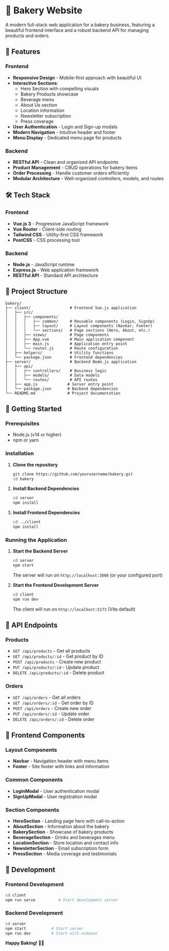 # 🥖 Bakery Website

A modern full-stack web application for a bakery business, featuring a beautiful frontend interface and a robust backend API for managing products and orders.

## 🌟 Features

### Frontend
- **Responsive Design** - Mobile-first approach with beautiful UI
- **Interactive Sections**:
  - Hero Section with compelling visuals
  - Bakery Products showcase
  - Beverage menu
  - About Us section
  - Location information
  - Newsletter subscription
  - Press coverage
- **User Authentication** - Login and Sign-up modals
- **Modern Navigation** - Intuitive header and footer
- **Menu Display** - Dedicated menu page for products

### Backend
- **RESTful API** - Clean and organized API endpoints
- **Product Management** - CRUD operations for bakery items
- **Order Processing** - Handle customer orders efficiently
- **Modular Architecture** - Well-organized controllers, models, and routes

## 🛠️ Tech Stack

### Frontend
- **Vue.js 3** - Progressive JavaScript framework
- **Vue Router** - Client-side routing
- **Tailwind CSS** - Utility-first CSS framework
- **PostCSS** - CSS processing tool

### Backend
- **Node.js** - JavaScript runtime
- **Express.js** - Web application framework
- **RESTful API** - Standard API architecture

## 📁 Project Structure

```
bakery/
├── client/                 # Frontend Vue.js application
│   ├── src/
│   │   ├── components/
│   │   │   ├── common/     # Reusable components (Login, SignUp)
│   │   │   ├── layout/     # Layout components (Navbar, Footer)
│   │   │   └── sections/   # Page sections (Hero, About, etc.)
│   │   ├── views/          # Page components
│   │   ├── App.vue         # Main application component
│   │   ├── main.js         # Application entry point
│   │   └── router.js       # Route configuration
│   ├── helpers/            # Utility functions
│   └── package.json        # Frontend dependencies
├── server/                 # Backend Node.js application
│   ├── api/
│   │   ├── controllers/    # Business logic
│   │   ├── models/         # Data models
│   │   └── routes/         # API routes
│   ├── app.js             # Server entry point
│   └── package.json       # Backend dependencies
└── README.md              # Project documentation
```

## 🚀 Getting Started

### Prerequisites
- Node.js (v14 or higher)
- npm or yarn

### Installation

1. **Clone the repository**
   ```bash
   git clone https://github.com/yourusername/bakery.git
   cd bakery
   ```

2. **Install Backend Dependencies**
   ```bash
   cd server
   npm install
   ```

3. **Install Frontend Dependencies**
   ```bash
   cd ../client
   npm install
   ```

### Running the Application

1. **Start the Backend Server**
   ```bash
   cd server
   npm start
   ```
   The server will run on `http://localhost:3000` (or your configured port)

2. **Start the Frontend Development Server**
   ```bash
   cd client
   npm run dev
   ```
   The client will run on `http://localhost:5173` (Vite default)

## 📡 API Endpoints

### Products
- `GET /api/products` - Get all products
- `GET /api/products/:id` - Get product by ID
- `POST /api/products` - Create new product
- `PUT /api/products/:id` - Update product
- `DELETE /api/products/:id` - Delete product

### Orders
- `GET /api/orders` - Get all orders
- `GET /api/orders/:id` - Get order by ID
- `POST /api/orders` - Create new order
- `PUT /api/orders/:id` - Update order
- `DELETE /api/orders/:id` - Delete order

## 🎨 Frontend Components

### Layout Components
- **Navbar** - Navigation header with menu items
- **Footer** - Site footer with links and information

### Common Components
- **LoginModal** - User authentication modal
- **SignUpModal** - User registration modal

### Section Components
- **HeroSection** - Landing page hero with call-to-action
- **AboutSection** - Information about the bakery
- **BakerySection** - Showcase of bakery products
- **BeverageSection** - Drinks and beverages menu
- **LocationSection** - Store location and contact info
- **NewsletterSection** - Email subscription form
- **PressSection** - Media coverage and testimonials

## 🔧 Development

### Frontend Development
```bash
cd client
npm run serve          # Start development server
```

### Backend Development
```bash
cd server
npm start           # Start server
npm run dev         # Start with nodemon 
```
**Happy Baking! 🥐🍰**
